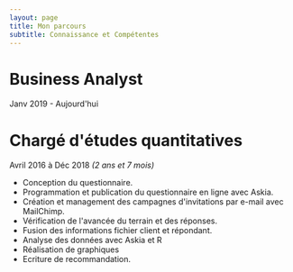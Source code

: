 ```yaml
---
layout: page
title: Mon parcours 
subtitle: Connaissance et Compétentes
---
```


# Business Analyst
Janv 2019 - Aujourd'hui


# Chargé d'études quantitatives
Avril 2016 à Déc 2018 _(2 ans et 7 mois)_



* Conception du questionnaire. 
* Programmation et publication du questionnaire en ligne avec Askia. 
* Création et management des campagnes d'invitations par e-mail avec MailChimp.  
* Vérification de l'avancée du terrain et des réponses. 
* Fusion des informations fichier client et répondant. 
* Analyse des données avec Askia et R
* Réalisation de graphiques 
* Ecriture de recommandation. 
